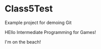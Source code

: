 # Class5Test
Example project for demoing Git

HEllo Intermediate Programming for Games!

I'm on the beach!